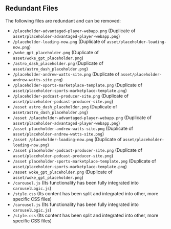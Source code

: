 ## Redundant Files

The following files are redundant and can be removed:

*   `/placeholder-advantaged-player-webapp.png` (Duplicate of `asset/placeholder-advantaged-player-webapp.png`)
*   `/placeholder-loading-now.png` (Duplicate of `asset/placeholder-loading-now.png`)
*   `/woke_gpt_placeholder.png` (Duplicate of `asset/woke_gpt_placeholder.png`)
*   `/astro_dash_placeholder.png` (Duplicate of `asset/astro_dash_placeholder.png`)
*   `/placeholder-andrew-watts-site.png` (Duplicate of `asset/placeholder-andrew-watts-site.png`)
*   `/placeholder-sports-marketplace-template.png` (Duplicate of `asset/placeholder-sports-marketplace-template.png`)
*   `/placeholder-podcast-producer-site.png` (Duplicate of `asset/placeholder-podcast-producer-site.png`)
*   `/asset astro_dash_placeholder.png` (Duplicate of `asset/astro_dash_placeholder.png`)
*   `/asset /placeholder-advantaged-player-webapp.png` (Duplicate of `asset/placeholder-advantaged-player-webapp.png`)
*   `/asset placeholder-andrew-watts-site.png` (Duplicate of `asset/placeholder-andrew-watts-site.png`)
*   `/asset /placeholder-loading-now.png` (Duplicate of `asset/placeholder-loading-now.png`)
*   `/asset placeholder-podcast-producer-site.png` (Duplicate of `asset/placeholder-podcast-producer-site.png`)
*   `/asset placeholder-sports-marketplace-template.png` (Duplicate of `asset/placeholder-sports-marketplace-template.png`)
*   `/asset woke_gpt_placeholder.png` (Duplicate of `asset/woke_gpt_placeholder.png`)
*   `/carousel.js` (Its functionality has been fully integrated into `carouselLogic.js`)
*   `/style.css` (Its content has been split and integrated into other, more specific CSS files)
*   `/carousel.js` (Its functionality has been fully integrated into `carouselLogic.js`)
*   `/style.css` (Its content has been split and integrated into other, more specific CSS files)

